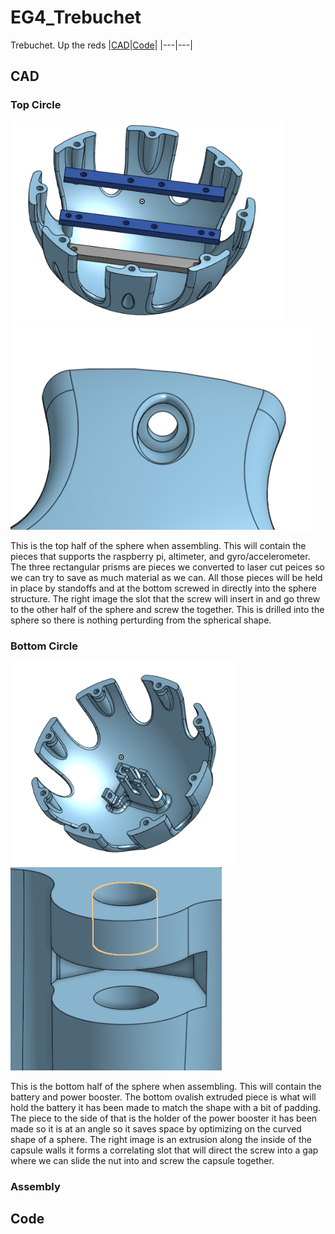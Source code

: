 # EG4_Trebuchet
Trebuchet. Up the reds
|[CAD](https://github.com/omckenn37/EG4_Trebuchet/blob/main/README.md#cad)|[Code](https://github.com/omckenn37/EG4_Trebuchet/blob/main/README.md#code)|
|---|---|
## CAD
### Top Circle
<p float="left">
  <img src="media/TopCircle.png" Height="325">
  <img src="media/ScrewSlot.png" height="325">
</p>


This is the top half of the sphere when assembling. This will contain the pieces that supports the raspberry pi, altimeter, and gyro/accelerometer. The three rectangular prisms are pieces we converted to laser cut peices so we can try to save as much material as we can. All those pieces will be held in place by standoffs and at the bottom screwed in directly into the sphere structure. The right image the slot that the screw will insert in and go threw to the other half of the sphere and screw the together. This is drilled into the sphere so there is nothing perturding from the spherical shape.


### Bottom Circle
<p float="left">
  <img src="media/BottomCircle.png" height="325">
  <img src="media/NutSlot.png" height="325">
</p>

This is the bottom half of the sphere when assembling. This will contain the battery and power booster. The bottom ovalish extruded piece is what will hold the battery it has been made to match the shape with a bit of padding. The piece to the side of that is the holder of the power booster it has been made so it is at an angle so it saves space by optimizing on the curved shape of a sphere. The right image is an extrusion along the inside of the capsule walls it forms a correlating slot that will direct the screw into a gap where we can slide the nut into and screw the capsule together. 





### Assembly

## Code

